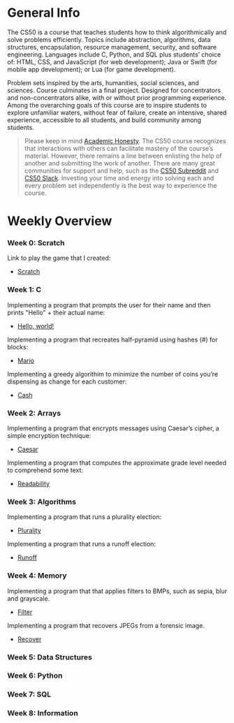 # General Info
The CS50 is a course that teaches students how to think algorithmically and solve problems efficiently. Topics include abstraction, algorithms, data structures, encapsulation, resource management, security, and software engineering. Languages include C, Python, and SQL plus students’ choice of: HTML, CSS, and JavaScript (for web development); Java or Swift (for mobile app development); or Lua (for game development). 

Problem sets inspired by the arts, humanities, social sciences, and sciences. Course culminates in a final project. Designed for concentrators and non-concentrators alike, with or without prior programming experience. Among the overarching goals of this course are to inspire students to explore unfamiliar waters, without fear of failure, create an intensive, shared experience, accessible to all students, and build community among students.

> Please keep in mind <a href="https://cs50.harvard.edu/x/2020/syllabus/#academic-honesty">Academic Honesty</a>. The CS50 course recognizes that interactions with others can facilitate mastery of the course’s material. However, there remains a line between enlisting the help of another and submitting the work of another. There are many great communities for support and help, such as the <a href="https://www.reddit.com/r/cs50/">CS50 Subreddit</a> and <a href="https://app.slack.com/client/T0454A63D/C0454A65T">CS50 Slack</a>. Investing your time and energy into solving each and every problem set independently is the best way to experience the course.

# Weekly Overview

### Week 0: Scratch
Link to play the game that I created:
* <a href="https://scratch.mit.edu/projects/412735859/">Scratch</a>

### Week 1: C
Implementing a program that prompts the user for their name and then prints "Hello" + their actual name:
* <a href="https://github.com/marianadacunha/cs50/blob/master/1%20-%20hello/hello.c">Hello, world!</a>

Implementing a program that recreates half-pyramid using hashes (#) for blocks:
* <a href="https://github.com/marianadacunha/cs50/tree/master/2%20-%20mario">Mario</a>

Implementing a greedy algorithim to minimize the number of coins you’re dispensing as change for each customer:
* <a href="https://github.com/marianadacunha/cs50/tree/master/3%20-%20cash">Cash</a>

### Week 2: Arrays
Implementing a program that encrypts messages using Caesar’s cipher, a simple encryption technique:
* <a href="https://github.com/marianadacunha/cs50/tree/master/5%20-%20caesar">Caesar</a>

Implementing a program that computes the approximate grade level needed to comprehend some text:
* <a href="https://github.com/marianadacunha/cs50/tree/master/4%20-%20readability">Readability</a>

### Week 3: Algorithms
Implementing a program that runs a plurality election:
* <a href="https://github.com/marianadacunha/cs50/tree/master/6%20-%20plurality">Plurality</a>

Implementing a program that runs a runoff election:
* <a href="https://github.com/marianadacunha/cs50/tree/master/7%20-%20runoff">Runoff</a>

### Week 4: Memory
Implementing a program that that applies filters to BMPs, such as sepia, blur and grayscale.
* <a href="https://github.com/marianadacunha/cs50/tree/master/8%20-%20filter">Filter</a>

Implementing a program that recovers JPEGs from a forensic image.
* <a href="https://github.com/marianadacunha/cs50/tree/master/9%20-%20recover">Recover</a>

### Week 5: Data Structures
### Week 6: Python
### Week 7: SQL
### Week 8: Information
